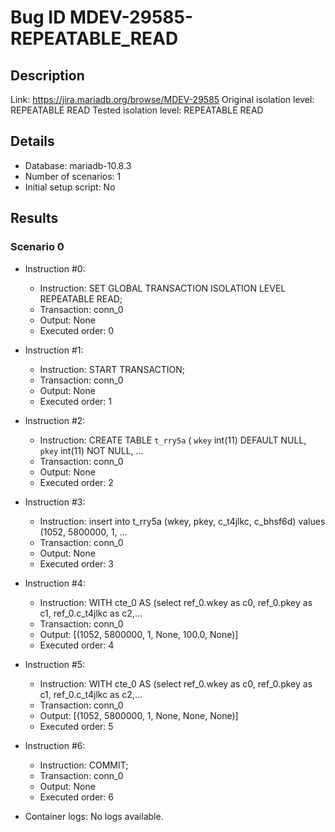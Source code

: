 # Bug ID MDEV-29585-REPEATABLE_READ

## Description

Link:                     https://jira.mariadb.org/browse/MDEV-29585
Original isolation level: REPEATABLE READ
Tested isolation level:   REPEATABLE READ


## Details
 * Database: mariadb-10.8.3
 * Number of scenarios: 1
 * Initial setup script: No

## Results
### Scenario 0
 * Instruction #0:
     - Instruction:  SET GLOBAL TRANSACTION ISOLATION LEVEL REPEATABLE READ;
     - Transaction: conn_0
     - Output: None
     - Executed order: 0
 * Instruction #1:
     - Instruction:  START TRANSACTION;
     - Transaction: conn_0
     - Output: None
     - Executed order: 1
 * Instruction #2:
     - Instruction:  CREATE TABLE `t_rry5a` ( `wkey` int(11) DEFAULT NULL, `pkey` int(11) NOT NULL, ...
     - Transaction: conn_0
     - Output: None
     - Executed order: 2
 * Instruction #3:
     - Instruction:  insert into t_rry5a (wkey, pkey, c_t4jlkc, c_bhsf6d) values (1052, 5800000, 1, ...
     - Transaction: conn_0
     - Output: None
     - Executed order: 3
 * Instruction #4:
     - Instruction:  WITH cte_0 AS (select ref_0.wkey as c0, ref_0.pkey as c1, ref_0.c_t4jlkc as c2,...
     - Transaction: conn_0
     - Output: [(1052, 5800000, 1, None, 100.0, None)]
     - Executed order: 4
 * Instruction #5:
     - Instruction:  WITH cte_0 AS (select ref_0.wkey as c0, ref_0.pkey as c1, ref_0.c_t4jlkc as c2,...
     - Transaction: conn_0
     - Output: [(1052, 5800000, 1, None, None, None)]
     - Executed order: 5
 * Instruction #6:
     - Instruction:  COMMIT;
     - Transaction: conn_0
     - Output: None
     - Executed order: 6

 * Container logs:
   No logs available.
